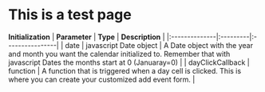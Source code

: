 # This is a test page #

**Initialization**
| **Parameter** | **Type** | **Description** |
|:--------------|:---------|:----------------|
| date          | javascript Date object | A Date object with the year and month you want the calendar initialized to. Remember that with javascript Dates the months start at 0 (Januaray=0) |
| dayClickCallback | function | A function that is triggered when a day cell is clicked. This is where you can create your customized add event form. |




